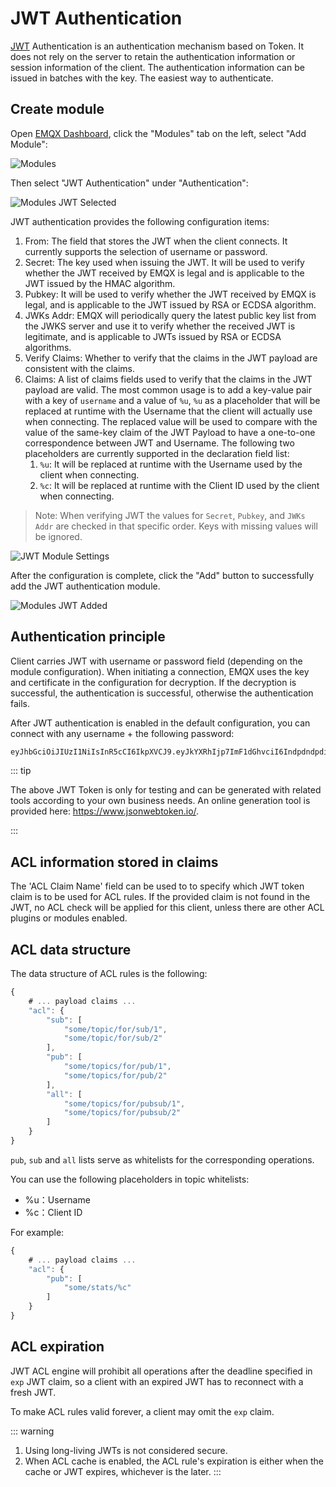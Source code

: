 # JWT Authentication

[JWT](https://JWT.io/) Authentication is an authentication mechanism based on Token. It does not rely on the server to retain the authentication information or session information of the client. The authentication information can be issued in batches with the key. The easiest way to authenticate.

## Create module

Open [EMQX Dashboard](http://127.0.0.1:18083/#/modules), click the "Modules" tab on the left, select "Add Module":

![Modules](./assets/auth_jwt1.png)

Then select "JWT Authentication" under "Authentication":

![Modules JWT Selected](./assets/auth_jwt2.png)

JWT authentication provides the following configuration items:

1. From: The field that stores the JWT when the client connects. It currently supports the selection of username or password.
2. Secret: The key used when issuing the JWT. It will be used to verify whether the JWT received by EMQX is legal and is applicable to the JWT issued by the HMAC algorithm.
3. Pubkey: It will be used to verify whether the JWT received by EMQX is legal, and is applicable to the JWT issued by RSA or ECDSA algorithm.
4. JWKs Addr: EMQX will periodically query the latest public key list from the JWKS server and use it to verify whether the received JWT is legitimate, and is applicable to JWTs issued by RSA or ECDSA algorithms.
5. Verify Claims: Whether to verify that the claims in the JWT payload are consistent with the claims.
6. Claims: A list of claims fields used to verify that the claims in the JWT payload are valid. The most common usage is to add a key-value pair with a key of `username` and a value of `%u`, `%u` as a placeholder that will be replaced at runtime with the Username that the client will actually use when connecting. The replaced value will be used to compare with the value of the same-key claim of the JWT Payload to have a one-to-one correspondence between JWT and Username. The following two placeholders are currently supported in the declaration field list:
    1. `%u`: It will be replaced at runtime with the Username used by the client when connecting.
    2. `%c`: It will be replaced at runtime with the Client ID used by the client when connecting.

> Note: When verifying JWT the values for `Secret`, `Pubkey`, and `JWKs Addr` are checked in that specific order. Keys with missing values will be ignored.

![JWT Module Settings](./assets/auth_jwt3.png)

After the configuration is complete, click the "Add" button to successfully add the JWT authentication module.

![Modules JWT Added](./assets/auth_jwt4.png)

## Authentication principle

Client carries JWT with username or password field (depending on the module configuration). When initiating a connection, EMQX uses the key and certificate in the configuration for decryption. If the decryption is successful, the authentication is successful, otherwise the authentication fails.

After JWT authentication is enabled in the default configuration, you can connect with any username + the following password:

```bash
eyJhbGciOiJIUzI1NiIsInR5cCI6IkpXVCJ9.eyJkYXRhIjp7ImF1dGhvciI6IndpdndpdiIsInNpdGUiOiJodHRwczovL3dpdndpdi5jb20ifSwiZXhwIjoxNTgyMjU1MzYwNjQyMDAwMCwiaWF0IjoxNTgyMjU1MzYwfQ.FdyAx2fYahm6h3g47m88ttyINzptzKy_speimyUcma4
```

::: tip

The above JWT Token is only for testing and can be generated with related tools according to your own business needs. An online generation tool is provided here: https://www.jsonwebtoken.io/.

:::

## ACL information stored in claims

The 'ACL Claim Name' field can be used to to specify which JWT token claim is to be used for ACL rules.
If the provided claim is not found in the JWT, no ACL check will be applied for this client, unless there
are other ACL plugins or modules enabled.

## ACL data structure

The data structure of ACL rules is the following:

```js
{
    # ... payload claims ...
    "acl": {
        "sub": [
            "some/topic/for/sub/1",
            "some/topic/for/sub/2"
        ],
        "pub": [
            "some/topics/for/pub/1",
            "some/topics/for/pub/2"
        ],
        "all": [
            "some/topics/for/pubsub/1",
            "some/topics/for/pubsub/2"
        ]
    }
}
```

`pub`, `sub` and `all` lists serve as whitelists for the corresponding operations.

You can use the following placeholders in topic whitelists:
- %u：Username
- %c：Client ID

For example:
```js
{
    # ... payload claims ...
    "acl": {
        "pub": [
            "some/stats/%c"
        ]
    }
}
```

## ACL expiration

JWT ACL engine will prohibit all operations after the deadline specified in `exp` JWT claim, so
a client with an expired JWT has to reconnect with a fresh JWT.

To make ACL rules valid forever, a client may omit the `exp` claim.

::: warning
1. Using long-living JWTs is not considered secure.
2. When ACL cache is enabled, the ACL rule's expiration is either when the cache or JWT expires, whichever is the later.
:::
